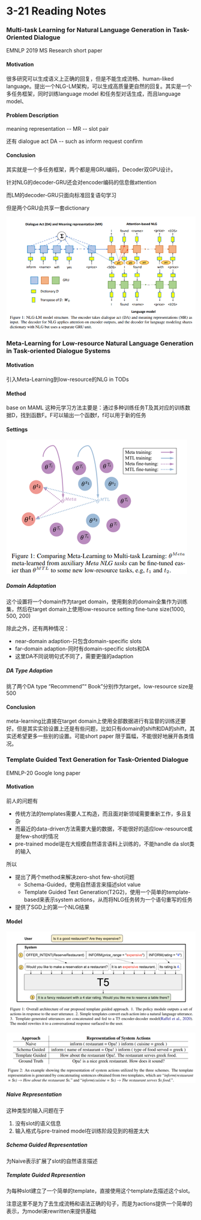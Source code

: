 # 3-21 Reading Notes

### Multi-task Learning for Natural Language Generation in Task-Oriented Dialogue

EMNLP 2019 MS Research short paper

#### Motivation

很多研究可以生成语义上正确的回复，但是不能生成流畅、human-liked language。提出一个NLG-LM架构，可以生成高质量更自然的回复。其实是一个多任务框架，同时训练language model 和任务型对话生成，而且language model、

#### Problem Description

meaning representation -- MR -- slot pair

还有 dialogue act DA -- such as  inform request  confirm

#### Conclusion

其实就是一个多任务框架，两个都是用GRU编码，Decoder双GPU设计。

针对NLG的decoder-GRU还会对encoder编码的信息做attention

而LM的decoder-GRU只面向标准回复语句学习

但是两个GRU会共享一套dictionary

![image-20210321162503784](pic\3-21-reading1.png)

### Meta-Learning for Low-resource Natural Language Generation in Task-oriented Dialogue Systems

#### Motivation

引入Meta-Learning到low-resource的NLG in TODs

#### Method

base on MAML 这种元学习方法主要是：通过多种训练任务T及其对应的训练数据D，找到函数F。F可以输出一个函数f，f可以用于新的任务

#### Settings



![image-20210321190019934](pic\3-21-reading2.png)

##### Domain Adaptation

这个设置将一个domain作为target domain，使用剩余的domain全集作为训练集，然后在target domain上使用low-resource setting fine-tune size(1000, 500, 200)

除此之外，还有两种情况：

+ near-domain adaption-只包含domain-specific slots
+ far-domain adaption-同时有domain-specific slots和DA
+ 这里DA不同说明句式不同了，需要更强的adaption

##### DA Type Adaption

挑了两个DA type “Recommend”“ Book”分别作为target，low-resource size是500

#### Conclusion

meta-learning比直接在target domain上使用全部数据进行有监督的训练还要好。但是其实实验设置上还是有些问题，比如只有domain的shift和DA的shift，其实还希望更多一些别的设置。可能short paper 限于篇幅，不能很好地展开各类情况。

### Template Guided Text Generation for Task-Oriented Dialogue

EMNLP-20 Google long paper

#### Motivation

前人的问题有

+ 传统方法的templates需要人工构造，而且面对新领域需要重新工作，多且复杂
+ 而最近的data-driven方法需要大量的数据，不能很好的适应low-resource或是few-shot的情况
+ pre-trained model是在大规模自然语言语料上训练的，不能handle da slot类的输入

所以

+ 提出了两个method来解决zero-shot few-shot问题
  + Schema-Guided，使用自然语言来描述slot value
  + Template Guided Text Generation(T2G2)，使用一个简单的template-based来表示system actions，从而将NLG任务转为一个语句重写的任务
+ 提供了SGD上的第一个NLG结果

#### Model



![image-20210321212403377](pic\3-21-reading3.png)

![image-20210321212422976](pic\3-21-reading4.png)

##### Naive Representation

这种类型的输入问题在于

1. 没有slot的语义信息
2. 输入格式与pre-trained model在训练阶段见到的相差太大

##### Schema Guided Representation

为Naive表示扩展了slot的自然语言描述

##### Template Guided Represention

为每种slot建立了一个简单的template，直接使用这个template去描述这个slot。

注意这里不是为了去生成流畅和语法正确的句子，而是为actions提供一个简单的表示，为model来rewritten来提供基础
